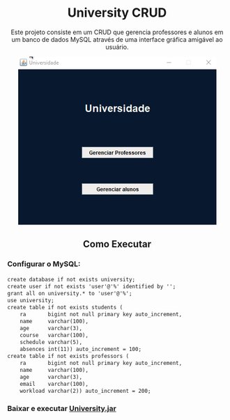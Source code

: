 <h1 align="center">University CRUD</h1>

<div align="center">
<p align="center">Este projeto consiste em um CRUD que gerencia professores e alunos em um banco de dados MySQL através de uma interface gráfica amigável ao usuário.</p>
<img src="https://github.com/arthur-cristo-silva/University-CRUD/blob/main/lib/crudAlunos.gif">
</div>

<h2 align=center>
Como Executar</h2>

### Configurar o MySQL:
```
create database if not exists university;
create user if not exists 'user'@'%' identified by '';
grant all on university.* to 'user'@'%';
use university;
create table if not exists students (
    ra       bigint not null primary key auto_increment,
    name     varchar(100),
    age      varchar(3),
    course   varchar(100),
    schedule varchar(5),
    absences int(11)) auto_increment = 100;
create table if not exists professors (
    ra       bigint not null primary key auto_increment,
    name     varchar(100),
    age      varchar(3),
    email    varchar(100),
    workload varchar(2)) auto_increment = 200;
```
### Baixar e executar [University.jar](https://github.com/arthur-cristo-silva/university-crud/blob/main/University.jar)